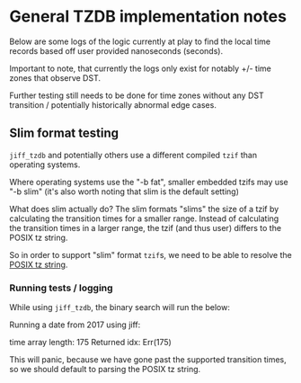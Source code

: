 # General TZDB implementation notes

Below are some logs of the logic currently at play to find the local
time records based off user provided nanoseconds (seconds).

Important to note, that currently the logs only exist for notably +/-
time zones that observe DST.

Further testing still needs to be done for time zones without any DST
transition / potentially historically abnormal edge cases.

## Slim format testing

`jiff_tzdb` and potentially others use a different compiled `tzif`
than operating systems.

Where operating systems use the "-b fat", smaller embedded tzifs may
use "-b slim" (it's also worth noting that slim is the default setting)

What does slim actually do? The slim formats "slims" the size of a tzif
by calculating the transition times for a smaller range. Instead of calculating
the transition times in a larger range, the tzif (and thus user) differs to
the POSIX tz string.

So in order to support "slim" format `tzif`s, we need to be able to resolve the
[POSIX tz string](glibc-posix-docs).

### Running tests / logging

While using `jiff_tzdb`, the binary search will run the below:

Running a date from 2017 using jiff:

time array length: 175
Returned idx: Err(175)

This will panic, because we have gone past the supported transition times, so
we should default to parsing the POSIX tz string.


[glibc-posix-docs]:https://sourceware.org/glibc/manual/2.40/html_node/Proleptic-TZ.html
